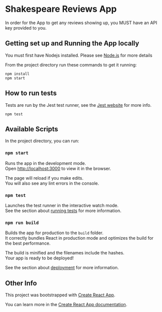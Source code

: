 # Shakespeare Reviews App

In order for the App to get any reviews showing up, you MUST have an API key provided to you.

## Getting set up and Running the App locally

You must first have Nodejs installed. Please see [Node.js](https://nodejs.org/) for more details

From the project directory run these commands to get it running:

```
npm install
npm start
```

## How to run tests

Tests are run by the Jest test runner, see the [Jest website](https://jestjs.io/) for more info.

```
npm test
```

## Available Scripts

In the project directory, you can run:

### `npm start`

Runs the app in the development mode.\
Open [http://localhost:3000](http://localhost:3000) to view it in the browser.

The page will reload if you make edits.\
You will also see any lint errors in the console.

### `npm test`

Launches the test runner in the interactive watch mode.\
See the section about [running tests](https://facebook.github.io/create-react-app/docs/running-tests) for more information.

### `npm run build`

Builds the app for production to the `build` folder.\
It correctly bundles React in production mode and optimizes the build for the best performance.

The build is minified and the filenames include the hashes.\
Your app is ready to be deployed!

See the section about [deployment](https://facebook.github.io/create-react-app/docs/deployment) for more information.

## Other Info

This project was bootstrapped with [Create React App](https://github.com/facebook/create-react-app).

You can learn more in the [Create React App documentation](https://facebook.github.io/create-react-app/docs/getting-started).

